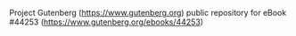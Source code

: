 Project Gutenberg (https://www.gutenberg.org) public repository for eBook #44253 (https://www.gutenberg.org/ebooks/44253)
